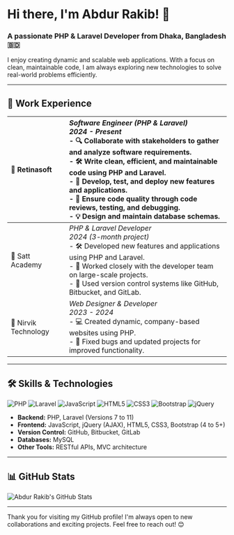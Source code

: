 # Hi there, I'm Abdur Rakib! 👋

### A passionate **PHP & Laravel Developer** from Dhaka, Bangladesh 🇧🇩

I enjoy creating dynamic and scalable web applications. With a focus on clean, maintainable code, I am always exploring new technologies to solve real-world problems efficiently.

---

## 💼 Work Experience

| 🌟 Retinasoft | _Software Engineer (PHP & Laravel)_ <br> _2024 - Present_ <br>  - 🔍 Collaborate with stakeholders to gather and analyze software requirements. <br>  - 🛠 Write clean, efficient, and maintainable code using PHP and Laravel. <br>  - 🚀 Develop, test, and deploy new features and applications. <br>  - 🧪 Ensure code quality through code reviews, testing, and debugging. <br>  - 💡 Design and maintain database schemas. |
|:------------------|:-----------------------------------------------------|
| 🌟 Satt Academy | _PHP & Laravel Developer_ <br> _2024 (3-month project)_ <br>  - 🛠 Developed new features and applications using PHP and Laravel. <br>  - 👥 Worked closely with the developer team on large-scale projects. <br>  - 💾 Used version control systems like GitHub, Bitbucket, and GitLab. |
| 🌟 Nirvik Technology | _Web Designer & Developer_ <br> _2023 - 2024_ <br>  - 💻 Created dynamic, company-based websites using PHP. <br>  - 🔧 Fixed bugs and updated projects for improved functionality. |

---


## 🛠 Skills & Technologies

![PHP](https://img.shields.io/badge/PHP-%23777BB4.svg?style=flat&logo=php&logoColor=white)
![Laravel](https://img.shields.io/badge/Laravel-%23FF2D20.svg?style=flat&logo=laravel&logoColor=white)
![JavaScript](https://img.shields.io/badge/JavaScript-%23F7DF1E.svg?style=flat&logo=javascript&logoColor=black)
![HTML5](https://img.shields.io/badge/HTML5-%23E34F26.svg?style=flat&logo=html5&logoColor=white)
![CSS3](https://img.shields.io/badge/CSS3-%231572B6.svg?style=flat&logo=css3&logoColor=white)
![Bootstrap](https://img.shields.io/badge/Bootstrap-%237952B3.svg?style=flat&logo=bootstrap&logoColor=white)
![jQuery](https://img.shields.io/badge/jQuery-%230769AD.svg?style=flat&logo=jquery&logoColor=white)

- **Backend:** PHP, Laravel (Versions 7 to 11)
- **Frontend:** JavaScript, jQuery (AJAX), HTML5, CSS3, Bootstrap (4 to 5+)
- **Version Control:** GitHub, Bitbucket, GitLab
- **Databases:** MySQL
- **Other Tools:** RESTful APIs, MVC architecture

---

## 📊 GitHub Stats

![Abdur Rakib's GitHub Stats](https://github-readme-stats.vercel.app/api?username=abrakib&show_icons=true&theme=radical)

---

Thank you for visiting my GitHub profile! I'm always open to new collaborations and exciting projects. Feel free to reach out! 😊
